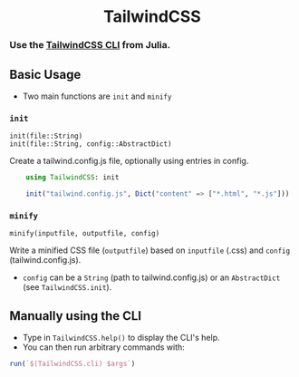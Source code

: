 <h1 align="center">TailwindCSS</h1>


### Use the [TailwindCSS CLI](https://tailwindcss.com/blog/standalone-cli) from Julia.

## Basic Usage

- Two main functions are `init` and `minify`

### `init`

    init(file::String)
    init(file::String, config::AbstractDict)

Create a tailwind.config.js file, optionally using entries in config.

```julia
    using TailwindCSS: init

    init("tailwind.config.js", Dict("content" => ["*.html", "*.js"]))
```

### `minify`

    minify(inputfile, outputfile, config)

Write a minified CSS file (`outputfile`) based on `inputfile` (.css) and `config` (tailwind.config.js).

- `config` can be a `String` (path to tailwind.config.js) or an `AbstractDict` (see `TailwindCSS.init`).


## Manually using the CLI

- Type in `TailwindCSS.help()` to display the CLI's help.
- You can then run arbitrary commands with:

```julia
run(`$(TailwindCSS.cli) $args`)
```
